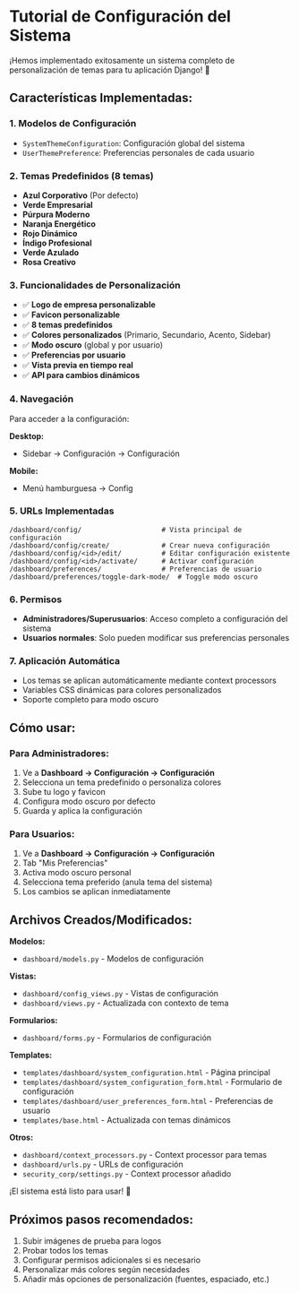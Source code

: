 # Tutorial de Configuración del Sistema

¡Hemos implementado exitosamente un sistema completo de personalización de temas para tu aplicación Django! 🎨

## Características Implementadas:

### 1. **Modelos de Configuración**
- `SystemThemeConfiguration`: Configuración global del sistema
- `UserThemePreference`: Preferencias personales de cada usuario

### 2. **Temas Predefinidos** (8 temas)
- **Azul Corporativo** (Por defecto)
- **Verde Empresarial**
- **Púrpura Moderno**
- **Naranja Energético**
- **Rojo Dinámico**
- **Índigo Profesional**
- **Verde Azulado**
- **Rosa Creativo**

### 3. **Funcionalidades de Personalización**
- ✅ **Logo de empresa personalizable**
- ✅ **Favicon personalizable**
- ✅ **8 temas predefinidos**
- ✅ **Colores personalizados** (Primario, Secundario, Acento, Sidebar)
- ✅ **Modo oscuro** (global y por usuario)
- ✅ **Preferencias por usuario**
- ✅ **Vista previa en tiempo real**
- ✅ **API para cambios dinámicos**

### 4. **Navegación**
Para acceder a la configuración:

**Desktop:**
- Sidebar → Configuración → Configuración

**Mobile:**
- Menú hamburguesa → Config

### 5. **URLs Implementadas**
```
/dashboard/config/                    # Vista principal de configuración
/dashboard/config/create/             # Crear nueva configuración
/dashboard/config/<id>/edit/          # Editar configuración existente
/dashboard/config/<id>/activate/      # Activar configuración
/dashboard/preferences/               # Preferencias de usuario
/dashboard/preferences/toggle-dark-mode/  # Toggle modo oscuro
```

### 6. **Permisos**
- **Administradores/Superusuarios**: Acceso completo a configuración del sistema
- **Usuarios normales**: Solo pueden modificar sus preferencias personales

### 7. **Aplicación Automática**
- Los temas se aplican automáticamente mediante context processors
- Variables CSS dinámicas para colores personalizados
- Soporte completo para modo oscuro

## Cómo usar:

### Para Administradores:
1. Ve a **Dashboard → Configuración → Configuración**
2. Selecciona un tema predefinido o personaliza colores
3. Sube tu logo y favicon
4. Configura modo oscuro por defecto
5. Guarda y aplica la configuración

### Para Usuarios:
1. Ve a **Dashboard → Configuración → Configuración**
2. Tab "Mis Preferencias"
3. Activa modo oscuro personal
4. Selecciona tema preferido (anula tema del sistema)
5. Los cambios se aplican inmediatamente

## Archivos Creados/Modificados:

**Modelos:**
- `dashboard/models.py` - Modelos de configuración

**Vistas:**
- `dashboard/config_views.py` - Vistas de configuración
- `dashboard/views.py` - Actualizada con contexto de tema

**Formularios:**
- `dashboard/forms.py` - Formularios de configuración

**Templates:**
- `templates/dashboard/system_configuration.html` - Página principal
- `templates/dashboard/system_configuration_form.html` - Formulario de configuración
- `templates/dashboard/user_preferences_form.html` - Preferencias de usuario
- `templates/base.html` - Actualizada con temas dinámicos

**Otros:**
- `dashboard/context_processors.py` - Context processor para temas
- `dashboard/urls.py` - URLs de configuración
- `security_corp/settings.py` - Context processor añadido

¡El sistema está listo para usar! 🚀

## Próximos pasos recomendados:
1. Subir imágenes de prueba para logos
2. Probar todos los temas
3. Configurar permisos adicionales si es necesario
4. Personalizar más colores según necesidades
5. Añadir más opciones de personalización (fuentes, espaciado, etc.)
